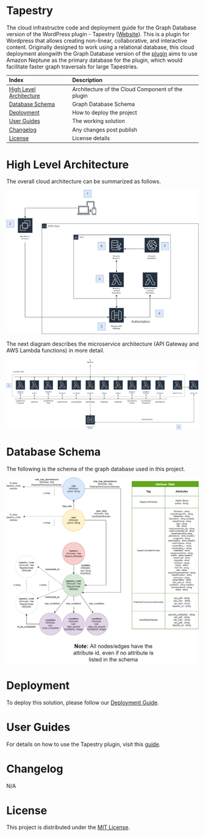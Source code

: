 # Tapestry

The cloud infrastructre code and deployment guide for the Graph Database version of the WordPress plugin - Tapestry ([Website](https://www.home.tapestry-tool.com/)). This is a plugin for Wordpress that allows creating non-linear, collaborative, and interactive content. Originally designed to work using a relational database, this cloud deployment alongwith the Graph Database version of the [plugin](https://github.com/UBC-CIC/tapestry-wp-graphDB) aims to use Amazon Neptune as the primary database for the plugin, which would facilitate faster graph traversals for large Tapestries.

| Index                                                 | Description                                               |
|:------------------------------------------------------|:----------------------------------------------------------| 
| [High Level Architecture](#High-Level-Architecture)   | Architecture of the Cloud Component of the plugin         |
| [Database Schema](#database-schema)                   | Graph Database Schema                                     |
| [Deployment](#deployment)                             | How to deploy the project                                 |
| [User Guides](#User-Guides)                           | The working solution                                      |
| [Changelog](#Changelog)                               | Any changes post publish                                  |
| [License](#License)                                   | License details                                           |


# High Level Architecture
The overall cloud architecture can be summarized as follows.

![Architecture1](docs/images/arch.png)

The next diagram describes the microservice architecture (API Gateway and AWS Lambda functions) in more detail.

![Architecture2](docs/images/arch2.png)

# Database Schema
The following is the schema of the graph database used in this project.

![Schema](docs/images/schema.png "Schema")

# Deployment
To deploy this solution, please follow our [Deployment Guide](docs/deployment.md).

# User Guides
For details on how to use the Tapestry plugin, visit this [guide](https://www.home.tapestry-tool.com/guides).

# Changelog
N/A

# License
This project is distributed under the [MIT License](LICENSE).
